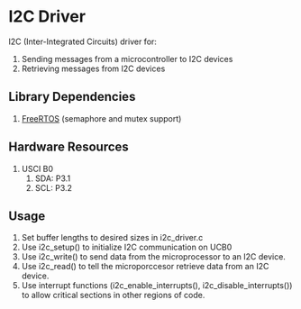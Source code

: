 # I2C Driver
I2C (Inter-Integrated Circuits) driver for:
1. Sending messages from a microcontroller to I2C devices
2. Retrieving messages from I2C devices 

## Library Dependencies
1. [FreeRTOS](https://www.freertos.org/index.html) (semaphore and mutex support)

## Hardware Resources
1. USCI B0
   1. SDA: P3.1
   2. SCL: P3.2

## Usage
1. Set buffer lengths to desired sizes in i2c_driver.c
2. Use i2c_setup() to initialize I2C communication on UCB0
3. Use i2c_write() to send data from the microprocessor to an I2C device. 
4. Use i2c_read() to tell the microporccesor retrieve data from an I2C device. 
5. Use interrupt functions (i2c_enable_interrupts(), i2c_disable_interrupts()) to allow critical sections in other regions of code.

